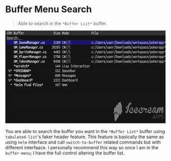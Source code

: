 # Buffer Menu Search
> Able to search in the `*Buffer List*` buffer.

<p align="center">
  <img src="./bms-search.gif" width="600" height="292"/>
</p>

You are able to search the buffer you want in the `*Buffer List*` 
buffer using `tabulated-list`'s faker header feature. This feature 
is basically the same as using `helm` interface and call 
`switch-to-buffer` related commands but with different interfaace. 
I personally recommend this way so once I am in the `buffer-menu`; 
I have the full control altering the buffer list.
